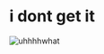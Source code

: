 # i dont get it
![uhhhhwhat](https://github.com/user-attachments/assets/48c92ecd-2759-416e-964d-bc9ac2db9cab)
